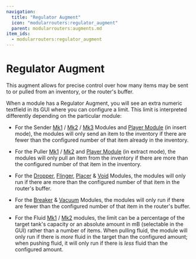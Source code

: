 ```yaml
---
navigation:
  title: "Regulator Augment"
  icon: "modularrouters:regulator_augment"
  parent: modularrouters:augments.md
item_ids:
  - modularrouters:regulator_augment
---
```


# Regulator Augment

This augment allows for precise control over how many items may be sent to or pulled from an inventory, or the router's buffer.

When a module has a Regulator Augment, you will see an extra numeric textfield in its GUI where you can configure a limit. This limit is interpreted differently depending on the particular module:


- For the Sender [Mk1](../modules/sender_1.md) / [Mk2](../modules/sender_2.md) / [Mk3](../modules/sender_3.md) Modules and [Player Module](../modules/player.md) (in insert mode), the modules will only send an item to the inventory if there are fewer than the configured number of that item already in the inventory.
- For the Puller [Mk1](../modules/puller_1.md) / [Mk2](../modules/puller_2.md) and [Player Module](../modules/player.md) (in extract mode), the modules will only pull an item from the inventory if there are more than the configured number of that item in the inventory.


- For the [Dropper](../modules/dropper.md), [Flinger](../modules/flinger.md), [Placer](../modules/placer.md) & [Void](../modules/void.md) Modules, the modules will only run if there are more than the configured number of that item in the router's buffer.
- For the [Breaker](../modules/breaker.md) & [Vacuum](../modules/vacuum.md) Modules, the modules will only run if there are fewer than the configured number of that item in the router's buffer.


- For the Fluid [Mk1](../modules/fluid.md) / [Mk2](../modules/fluid_2.md) modules, the limit can be a percentage of the target tank's capacity or an absolute amount in mB (selectable in the GUI) rather than a number of items. When pulling fluid, the module will only run if there is *more* fluid in the target than the configured amount; when pushing fluid, it will only run if there is *less* fluid than the configured amount.



<Recipe id="modularrouters:regulator_augment" />

